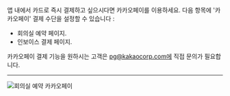 앱 내에서 카드로 즉시 결제하고 싶으시다면 카카오페이를 이용하세요. 다음 항목에 '카카오페이' 결제 수단을 설정할 수 있습니다 :

- 회의실 예약 페이지.
- 인보이스 결제 페이지.

카카오페이 결제 기능을 원하시는 고객은 pg@kakaocorp.com에 직접 문의가 필요합니다.

---

![회의실 예약 카카오페이](https://d7ccq1i35b0cj.cloudfront.net/andcards-bookings-create-payment-methods-card-light-en-1920-1200.png)
